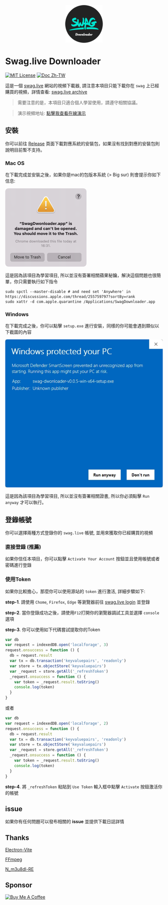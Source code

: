 <div align=center>
<img  src="./logo.png" alt="Buy Me A Coffee" style="height: 120px !important;width: 120px !important;" >
</div>

# Swag.live Downloader

[![MIT License](https://img.shields.io/badge/License-MIT-green.svg)](https://choosealicense.com/licenses/mit/)
[![Doc Zh-TW](https://img.shields.io/badge/Doc-國語-blue.svg)](./zReadme/zh-tw.md)

這是一個 [swag.live](https://swag.live) 網站的視頻下載器, 請注意本項目只能下載你在 `swag` 上已經購買的視頻，詳情查看: [swag.live archive](https://swag.live/archive?lang=en)


> 需要注意的是，本項目只適合個人學習使用，請遵守相關協議。


> 演示視頻地址: [點擊我查看在線演示](https://www.dropbox.com/scl/fi/beb96ny2jmptsnq1n0y10/demo.mp4?rlkey=pdw0e9stgyl75wlbkbvf8qvn2&e=1&st=44mpr8ao&dl=0)

## 安裝

你可以前往 [Release](xxx) 頁面下載對應系統的安裝包，如果沒有找到對應的安裝包則說明目前暫不支持。

### Mac OS

在下載完成並安裝之後，如果你是mac的包版本系統 (> Big sur) 則會提示你如下信息:

![](./mac-open-fail.png)

這是因為該項目為學習項目, 所以並沒有簽署相關蘋果秘鑰，解決這個問題也很簡單，你只需要執行如下指令

```shell
sudo spctl --master-disable # and need set 'Anywhere' in https://discussions.apple.com/thread/255759797?sortBy=rank
sudo xattr -d com.apple.quarantine /Applications/SwagDownloader.app
```

### Windows

在下載完成之後，你可以點擊 `setup.exe` 進行安裝，同樣的你可能會遇到類似以下截圖的內容

![](./win-open-fail.jpeg)

這是因為該項目為學習項目, 所以並沒有簽署相關證書, 所以你必須點擊 `Run anyway` 才可以執行。

## 登錄帳號

你可以選擇兩種方式登錄你的 `swag.live` 帳號, 並用來獲取你已經購買的視頻

### 直接登錄 (推薦)

如果你信任本項目，你可以點擊 `Activate Your Account` 按鈕並且使用帳號或者密碼進行登錄

### 使用Token

如果你比較擔心，那麼你可以使用源站的 `token` 進行激活, 詳細步驟如下:

**step-1**. 請使用 `Chome`, `Firefox`, `Edge` 等瀏覽器前往 [swag.live login](https://swag.live/?lang=en) 並登錄

**step-2**. 當你登錄成功之後，請使用`F12`打開你的瀏覽器調試工具並選擇 `console` 選項

**step-3**. 你可以使用如下代碼嘗試提取你的Token

```javascript
var db
var request = indexedDB.open('localforage', 3)
request.onsuccess = function () {
  db = request.result
  var tx = db.transaction('keyvaluepairs', 'readonly')
  var store = tx.objectStore('keyvaluepairs')
  var _request = store.getAll('_refreshToken')
  _request.onsuccess = function () {
    var token = _request.result.toString()
    console.log(token)
  }
}
```

或者

```javascript
var db
var request = indexedDB.open('localforage', 2)
request.onsuccess = function () {
  db = request.result
  var tx = db.transaction('keyvaluepairs', 'readonly')
  var store = tx.objectStore('keyvaluepairs')
  var _request = store.getAll('_refreshToken')
  _request.onsuccess = function () {
    var token = _request.result.toString()
    console.log(token)
  }
}
```

**step-4**. 將 `_refreshToken` 粘貼到 `Use Token` 輸入框中點擊 `Activate` 按鈕激活你的帳號

## issue

如果你有任何問題可以發布相關的 **issue** 並提供下載日誌詳情

## Thanks

[Electron-Vite](https://electron-vite.org/)

[FFmpeg](https://ffmpeg.org/)

[N_m3u8dl-RE](https://github.com/nilaoda/N_m3u8DL-RE)

## Sponsor

<a href="https://www.buymeacoffee.com/SwagDownloader" target="_blank"><img src="https://cdn.buymeacoffee.com/buttons/v2/default-yellow.png" alt="Buy Me A Coffee" style="height: 60px !important;width: 217px !important;" ></a>
